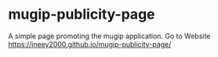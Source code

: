 # mugip-publicity-page
A simple page promoting the mugip application.
Go to Website
 https://jneey2000.github.io/mugip-publicity-page/


